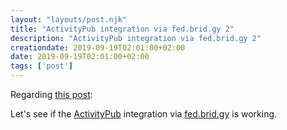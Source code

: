 ```yaml
---
layout: "layouts/post.njk"
title: "ActivityPub integration via fed.brid.gy 2"
description: "ActivityPub integration via fed.brid.gy 2"
creationdate: 2019-09-19T02:01:00+02:00
date: 2019-09-19T02:01:00+02:00
tags: ['post']
---
```


<div class="h-entry">
  Regarding <a class="u-in-reply-to" href="https://mastodon.social/@cs224/102805835248700188">this post</a>:
  
  <p class="e-content">Let's see if the <a href="https://indieweb.org/ActivityPub">ActivityPub</a> integration via <a href="https://fed.brid.gy">fed.brid.gy</a> is working.</p>
  
  <a href="https://fed.brid.gy/"></a>
</div>
